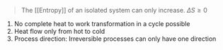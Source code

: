 > The [[Entropy]] of an isolated system can only increase. $\Delta S \geq 0$

1. No complete heat to work transformation in a cycle possible
2. Heat flow only from hot to cold
3. Process direction: Irreversible processes can only have one direction
